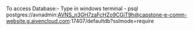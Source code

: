 To access Database:-
  Type in windows terminal - psql postgres://avnadmin:AVNS_n3GH7zaFcHZo9CGiT9h@capstone-e-comm-website.g.aivencloud.com:17407/defaultdb?sslmode=require
